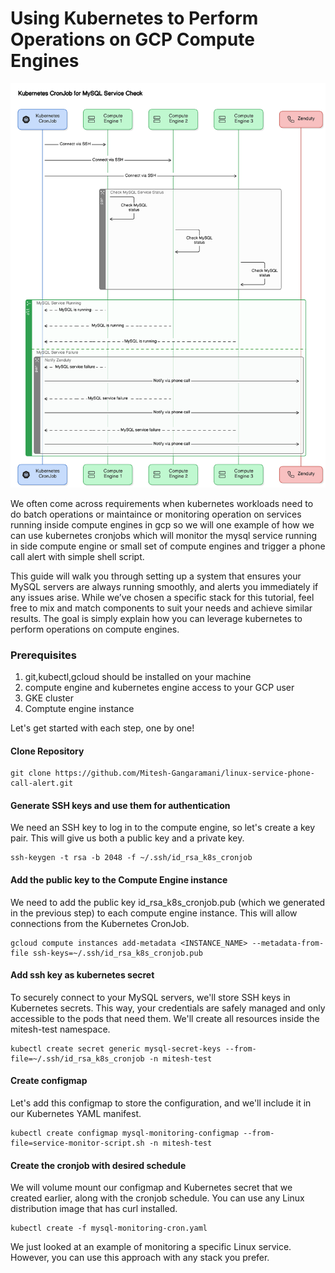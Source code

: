 # Using Kubernetes to Perform Operations on GCP Compute Engines

![kubernetes-cronjob-monitor-linux-service-with-phone-call-alert-sequence-diagram](./sequence-diagram-of-article.png)

We often come across requirements when kubernetes workloads need to do batch operations or maintaince or monitoring operation on services running inside compute engines in gcp so we will one example of how we can use kubernetes cronjobs which will monitor the mysql service running in side compute engine or small set of compute engines and trigger a phone call alert with simple shell script.

This guide will walk you through setting up a system that ensures your MySQL servers are always running smoothly, and alerts you immediately if any issues arise. While we’ve chosen a specific stack for this tutorial, feel free to mix and match components to suit your needs and achieve similar results. The goal is simply explain how you can leverage kubernetes to perform operations on compute engines.

### Prerequisites

1. git,kubectl,gcloud should be installed on your machine
2. compute engine and kubernetes engine access to your GCP user
3. GKE cluster
4. Comptute engine instance

Let's get started with each step, one by one!

#### Clone Repository
```
git clone https://github.com/Mitesh-Gangaramani/linux-service-phone-call-alert.git
```

#### Generate SSH keys and use them for authentication

We need an SSH key to log in to the compute engine, so let's create a key pair. This will give us both a public key and a private key.

```
ssh-keygen -t rsa -b 2048 -f ~/.ssh/id_rsa_k8s_cronjob
```

#### Add the public key to the Compute Engine instance

We need to add the public key id_rsa_k8s_cronjob.pub (which we generated in the previous step) to each compute engine instance. This will allow connections from the Kubernetes CronJob.

```
gcloud compute instances add-metadata <INSTANCE_NAME> --metadata-from-file ssh-keys=~/.ssh/id_rsa_k8s_cronjob.pub
```

#### Add ssh key as kubernetes secret

To securely connect to your MySQL servers, we'll store SSH keys in Kubernetes secrets. This way, your credentials are safely managed and only accessible to the pods that need them. We'll create all resources inside the mitesh-test namespace.

````
kubectl create secret generic mysql-secret-keys --from-file=~/.ssh/id_rsa_k8s_cronjob -n mitesh-test
````

#### Create configmap

Let's add this configmap to store the configuration, and we'll include it in our Kubernetes YAML manifest.

```
kubectl create configmap mysql-monitoring-configmap --from-file=service-monitor-script.sh -n mitesh-test
```

#### Create the cronjob with desired schedule

We will volume mount our configmap and Kubernetes secret that we created earlier, along with the cronjob schedule. You can use any Linux distribution image that has curl installed.

```
kubectl create -f mysql-monitoring-cron.yaml
```

We just looked at an example of monitoring a specific Linux service. However, you can use this approach with any stack you prefer.

